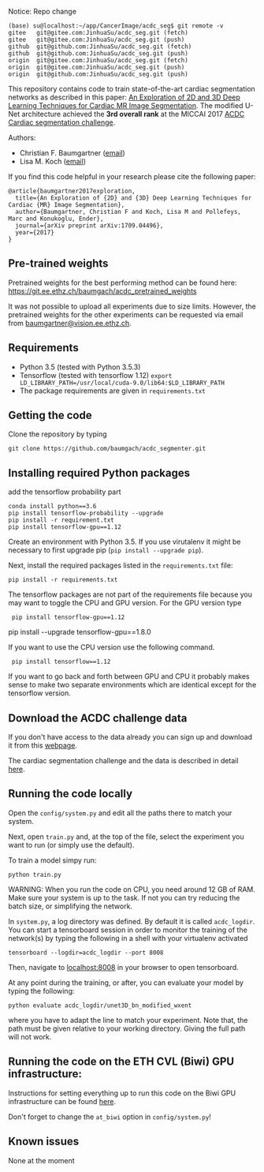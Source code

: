 

Notice: Repo change

```
(base) su@localhost:~/app/CancerImage/acdc_seg$ git remote -v
gitee   git@gitee.com:JinhuaSu/acdc_seg.git (fetch)
gitee   git@gitee.com:JinhuaSu/acdc_seg.git (push)
github  git@github.com:JinhuaSu/acdc_seg.git (fetch)
github  git@github.com:JinhuaSu/acdc_seg.git (push)
origin  git@gitee.com:JinhuaSu/acdc_seg.git (fetch)
origin  git@gitee.com:JinhuaSu/acdc_seg.git (push)
origin  git@github.com:JinhuaSu/acdc_seg.git (push)
```

This repository contains code to train state-of-the-art cardiac segmentation networks as described in this
paper: [An Exploration of 2D and 3D Deep Learning
Techniques for Cardiac MR Image Segmentation](https://arxiv.org/abs/1709.04496). The modified 
U-Net architecture achieved the **3rd overall rank** at the MICCAI 2017 [ACDC Cardiac segmentation challenge](https://www.creatis.insa-lyon.fr/Challenge/acdc/index.html). 

Authors:
- Christian F. Baumgartner ([email](mailto:baumgartner@vision.ee.ethz.ch))
- Lisa M. Koch ([email](mailto:lisa.koch@inf.ethz.ch))

If you find this code helpful in your research please cite the following paper:

```
@article{baumgartner2017exploration,
  title={An Exploration of {2D} and {3D} Deep Learning Techniques for Cardiac {MR} Image Segmentation},
  author={Baumgartner, Christian F and Koch, Lisa M and Pollefeys, Marc and Konukoglu, Ender},
  journal={arXiv preprint arXiv:1709.04496},
  year={2017}
}
```

## Pre-trained weights

Pretrained weights for the best performing method can be found here: https://git.ee.ethz.ch/baumgach/acdc_pretrained_weights

It was not possible to upload all experiments due to size limits. However, the pretrained weights for the other experiments can be requested via email from baumgartner@vision.ee.ethz.ch. 

## Requirements 

- Python 3.5 (tested with Python 3.5.3)
- Tensorflow (tested with tensorflow 1.12)
`export LD_LIBRARY_PATH=/usr/local/cuda-9.0/lib64:$LD_LIBRARY_PATH`
- The package requirements are given in `requirements.txt`

## Getting the code

Clone the repository by typing

``` git clone https://github.com/baumgach/acdc_segmenter.git ```


## Installing required Python packages

add the tensorflow probability part 

```
conda install python==3.6
pip install tensorflow-probability --upgrade
pip install -r requirement.txt
pip install tensorflow-gpu==1.12
```

Create an environment with Python 3.5. If you use virutalenv it 
might be necessary to first upgrade pip (``` pip install --upgrade pip ```).

Next, install the required packages listed in the `requirements.txt` file:

``` pip install -r requirements.txt ```

The tensorflow packages are not part of the requirements file because you may want to toggle the CPU and GPU version. For the GPU version type

``` pip install tensorflow-gpu==1.12```

pip install --upgrade tensorflow-gpu==1.8.0 

If you want to use the CPU version use the following command. 

``` pip install tensorflow==1.12```

If you want to go back and forth between GPU and CPU it probably makes sense to make two separate environments which are identical except
for the tensorflow version. 

## Download the ACDC challenge data

If you don't have access to the data already you can sign up and download it from this [webpage](http://acdc.creatis.insa-lyon.fr/#challenges).

The cardiac segmentation challenge and the data is described in detail [here](https://www.creatis.insa-lyon.fr/Challenge/acdc/index.html).


## Running the code locally

Open the `config/system.py` and edit all the paths there to match your system.

Next, open `train.py` and, at the top of the file, select the experiment you want to run (or simply use the default).

To train a model simpy run:

``` python train.py ```

WARNING: When you run the code on CPU, you need around 12 GB of RAM. Make sure your system is up to the task. If not you can try reducing the batch size, or simplifying the network. 

In `system.py`, a log directory was defined. By default it is called `acdc_logdir`. You can start a tensorboard
session in order to monitor the training of the network(s) by typing the following in a shell with your virtualenv
activated

``` tensorboard --logdir=acdc_logdir --port 8008 ```

Then, navigate to [localhost:8008](localhost:8008) in your browser to open tensorboard.

At any point during the training, or after, you can evaluate your model by typing the following:

``` python evaluate acdc_logdir/unet3D_bn_modified_wxent ```

where you have to adapt the line to match your experiment. Note that, the path must be given relative to your
working directory. Giving the full path will not work.


## Running the code on the ETH CVL (Biwi) GPU infrastructure:

Instructions for setting everything up to run this code on the Biwi GPU infrastructure can be found [here](https://git.ee.ethz.ch/baumgach/biwi_tensorflow_setup_instructions).

Don't forget to change the `at_biwi` option in `config/system.py`! 

## Known issues

None at the moment